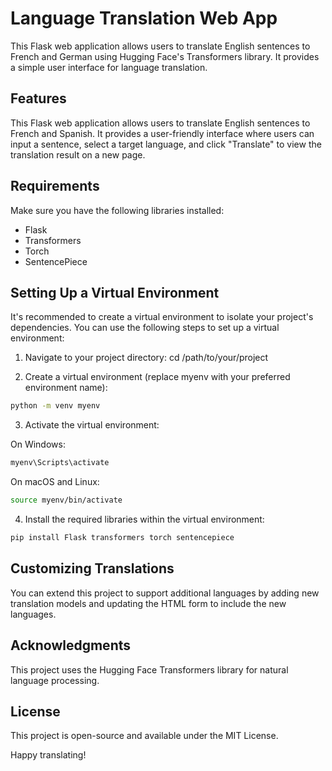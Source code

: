 # Language Translation Web App

This Flask web application allows users to translate English sentences to French and German using Hugging Face's Transformers library. It provides a simple user interface for language translation.

## Features

This Flask web application allows users to translate English sentences to French and Spanish. It provides a user-friendly interface where users can input a sentence, select a target language, and click "Translate" to view the translation result on a new page.


## Requirements

Make sure you have the following libraries installed:

- Flask
- Transformers
- Torch
- SentencePiece

## Setting Up a Virtual Environment
It's recommended to create a virtual environment to isolate your project's dependencies. You can use the following steps to set up a virtual environment:

1. Navigate to your project directory: cd /path/to/your/project

2. Create a virtual environment (replace myenv with your preferred environment name):

```bash
python -m venv myenv
```

3. Activate the virtual environment:

On Windows:
```bash
myenv\Scripts\activate
```

On macOS and Linux:
```bash
source myenv/bin/activate
```

4. Install the required libraries within the virtual environment:
```bash
pip install Flask transformers torch sentencepiece
```

## Customizing Translations
You can extend this project to support additional languages by adding new translation models and updating the HTML form to include the new languages.

## Acknowledgments
This project uses the Hugging Face Transformers library for natural language processing.

## License
This project is open-source and available under the MIT License.

Happy translating!
